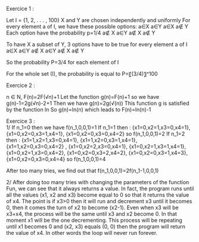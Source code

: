 Exercice 1 : 

  Let I = {1, 2, . . . , 100}
  X and Y are chosen independently and uniformly
  For every element a of I, we have these possible options: 
    a∈X		a∈Y
    a∈X		a∉ Y              Each option have the probability p=1/4
    a∉ X		a∈Y
    a∉ X		a∉ Y

  To have X a subset of Y, 3 options have to be true for every element a of I 
    a∈X		a∈Y
    a∉ X		a∈Y
    a∉ X		a∉ Y
    
  So the probability P=3/4 for each element of I
  
  For the whole set (I), the probability is equal to P=〖(3/4)〗^100

Exercice 2 :  

  n ∈ N, F(n)=2F(√n)+1
  Let the function g(n)=F(n)+1 so we have g(n)-1=2g(√n)-2+1
  Then we have g(n)=2g(√(n))
  This function g is satisfied by the function ln 
    So g(n)=ln⁡(n) which leads to F(n)=ln⁡(n)-1


Exercice 3 :  
1/	If n_1=0 then we have f(n_1,0,0,1)=1
    If n_1=1 then : 
    {x1=0,x2=1,x3=0,x4=1}, {x1=0,x2=0,x3=1,x4=1}, {x1=0,x2=0,x3=0,x4=2} so f(n_1,0,0,1)=2
    If n_1=2 then : 
    {x1=1,x2=1,x3=0,x4=1}, {x1=1,x2=0,x3=1,x4=1}, {x1=1,x2=0,x3=0,x4=2} , {x1=0,x2=2,x3=0,x4=1}, {x1=0,x2=1,x3=1,x4=1},        {x1=0,x2=1,x3=0,x4=2}, {x1=0,x2=0,x3=2,x4=2}, {x1=0,x2=0,x3=1,x4=3}, {x1=0,x2=0,x3=0,x4=4}  so f(n_1,0,0,1)=4

  After too many tries, we find out that  f(n_1,0,0,1)=2f(n_1-1,0,0,1)


2/	After doing too many tries with changing the parameters of the function Fun, we can see that it always returns a value.
In fact, the program runs until all the values (x1, x2 and x3) become equal to 0 so that it returns the value of x4. 
The point is if x3>0 then it will run and decrement x3 until it becomes 0, then it comes the turn of x2 to become (x2-1). Even when x3 will be x3+x4, the process will be the same until x3 and x2 become 0.
In that moment x1 will be the one decrementing. This process will be repeating until x1 becomes 0 and (x2, x3) equals (0, 0) then the program will return the value of x4. In other words the loop will never run forever.
